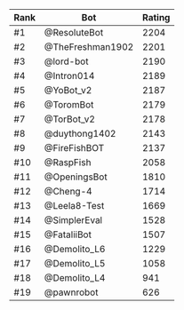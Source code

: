 Rank|Bot|Rating
---|---|---
#1|@ResoluteBot|2204
#2|@TheFreshman1902|2201
#3|@lord-bot|2190
#4|@Intron014|2189
#5|@YoBot_v2|2187
#6|@ToromBot|2179
#7|@TorBot_v2|2178
#8|@duythong1402|2143
#9|@FireFishBOT|2137
#10|@RaspFish|2058
#11|@OpeningsBot|1810
#12|@Cheng-4|1714
#13|@Leela8-Test|1669
#14|@SimplerEval|1528
#15|@FataliiBot|1507
#16|@Demolito_L6|1229
#17|@Demolito_L5|1058
#18|@Demolito_L4|941
#19|@pawnrobot|626
